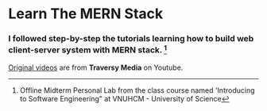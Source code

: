 # Learn The MERN Stack
 
### I followed step-by-step the tutorials learning how to build web client-server system with MERN stack. [^1]
[Original videos](https://www.youtube.com/watch?v=-0exw-9YJBo&list=PLillGF-RfqbbQeVSccR9PGKHzPJSWqcsm) are from **Traversy Media** on Youtube.
[^1]: Offline Midterm Personal Lab from the class course named 'Introducing to Software Engineering" at VNUHCM - University of Science